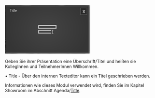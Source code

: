 ![TitleModul](../img/Manager/Module/Titel_Module.PNG) 

Geben Sie ihrer Präsentation eine Überschrift/Titel und heißen sie KollegInnen und TeilnehmerInnen Willkommen.


•    Title - Über den internen Texteditor kann ein Titel geschrieben werden. 


Informationen wie dieses Modul verwendet wird, finden Sie im Kapitel Showroom im Abschnitt Agenda/[Title](../../agendaalternate/#title).
